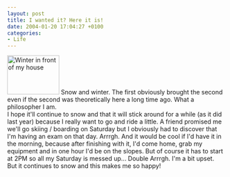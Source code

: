 ```yaml
---
layout: post
title: I wanted it? Here it is!
date: 2004-01-20 17:04:27 +0100
categories:
- Life
---
```

<p><a href="http://www.rusiczki.net/blog/blogpics/winter_in_front_of_my_house.php" onclick="window.open('http://www.rusiczki.net/blog/blogpics/winter_in_front_of_my_house.php','popup','width=640,height=480,scrollbars=no,resizable=no,toolbar=no,directories=no,location=no,menubar=no,status=no,left=0,top=0'); return false"><img src="http://www.rusiczki.net/blog/blogpics/winter_in_front_of_my_house-thumb.jpg" width="120" height="90" border="0" alt="Winter in front of my house" class="postimage" /></a> Snow and winter. The first obviously brought the second even if the second was theoretically here a long time ago. What a philosopher I am.<br />
I hope it'll continue to snow and that it will stick around for a while (as it did last year) because I really want to go and ride a little. A friend promised me we'll go skiing / boarding on Saturday but I obviously had to discover that I'm having an exam on that day. Arrrgh. And it would be cool if I'd have it in the morning, because after finishing with it, I'd come home, grab my equipment and in one hour I'd be on the slopes. But of course it has to start at 2PM so all my Saturday is messed up... Double Arrrgh. I'm a bit upset.<br />
But it continues to snow and this makes me so happy!</p>
